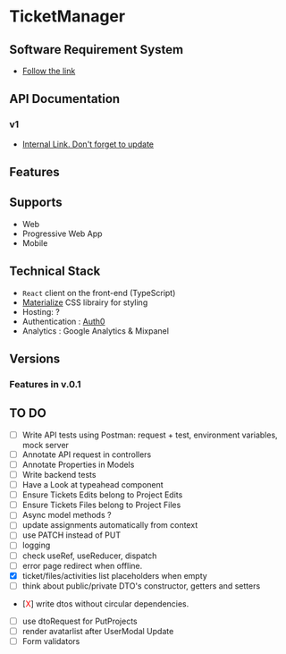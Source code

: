 # TicketManager

## Software Requirement System

- [Follow the link](https://docs.google.com/presentation/d/1Gunf5MRJ_KcoFwo0x_vV8YVHnf9l0V8n7BiJGz6p4cI/edit?usp=sharing)

## API Documentation

### v1

- [Internal Link. Don't forget to update](https://localhost:5001/api/v1/)

## Features

## Supports

- Web
- Progressive Web App
- Mobile

## Technical Stack

- `React` client on the front-end (TypeScript)
- [Materialize](https://materializecss.com) CSS librairy for styling
- Hosting: ?
- Authentication : [Auth0](https://auth0.com/)
- Analytics : Google Analytics & Mixpanel

## Versions

### Features in v.0.1

## TO DO

- [ ] Write API tests using Postman: request + test, environment variables, mock server
- [ ] Annotate API request in controllers
- [ ] Annotate Properties in Models
- [ ] Write backend tests
- [ ] Have a Look at typeahead component
- [ ] Ensure Tickets Edits belong to Project Edits
- [ ] Ensure Tickets Files belong to Project Files
- [ ] Async model methods ?
- [ ] update assignments automatically from context
- [ ] use PATCH instead of PUT
- [ ] logging
- [ ] check useRef, useReducer, dispatch
- [ ] error page redirect when offline.
- [x] ticket/files/activities list placeholders when empty
- [ ] think about public/private DTO's constructor, getters and setters
- [<span style="color:red">X</span>] write dtos without circular dependencies.
- [ ] use dtoRequest for PutProjects
- [ ] render avatarlist after UserModal Update
- [ ] Form validators
